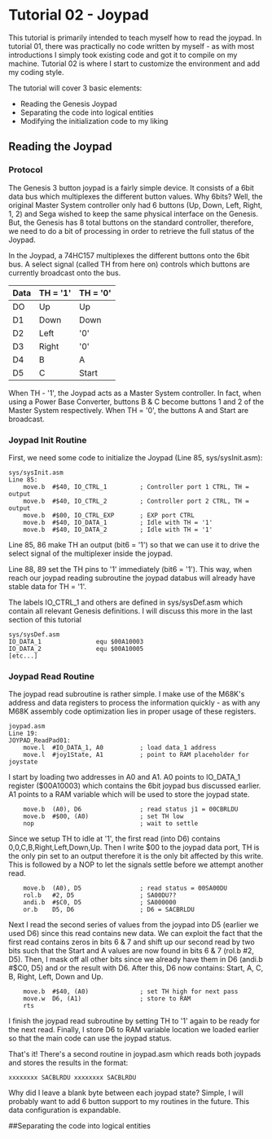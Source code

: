 # Tutorial 02 - Joypad

This tutorial is primarily intended to teach myself how to read the joypad. In tutorial 01, there was practically no code written by myself - as with most introductions I simply took existing code and got it to compile on my machine. Tutorial 02 is where I start to customize the environment and add my coding style.

The tutorial will cover 3 basic elements:

- Reading the Genesis Joypad
- Separating the code into logical entities
- Modifying the initialization code to my liking

## Reading the Joypad
### Protocol
The Genesis 3 button joypad is a fairly simple device. It consists of a 6bit data bus which multiplexes the different button values. Why 6bits? Well, the original Master System controller only had 6 buttons (Up, Down, Left, Right, 1, 2) and Sega wished to keep the same physical interface on the Genesis. But, the Genesis has 8 total buttons on the standard controller, therefore, we need to do a bit of processing in order to retrieve the full status of the Joypad.

In the Joypad, a 74HC157 multiplexes the different buttons onto the 6bit bus. A select signal (called TH from here on) controls which buttons are currently broadcast onto the bus.

Data | TH = '1' | TH = '0'
------------ | ------------- | -------------
DO | Up | Up 
D1 | Down | Down
D2 | Left | '0'
D3 | Right | '0'
D4 | B | A
D5 | C | Start

When TH - '1', the Joypad acts as a Master System controller. In fact, when using a Power Base Converter, buttons B & C become buttons 1 and 2 of the Master System respectively. When TH = '0', the buttons A and Start are broadcast.

### Joypad Init Routine
First, we need some code to initialize the Joypad (Line 85, sys/sysInit.asm):

```
sys/sysInit.asm
Line 85:
	move.b 	#$40, IO_CTRL_1	  		; Controller port 1 CTRL, TH = output
	move.b 	#$40, IO_CTRL_2	 		; Controller port 2 CTRL, TH = output
	move.b 	#$00, IO_CTRL_EXP 		; EXP port CTRL
	move.b	#$40, IO_DATA_1			; Idle with TH = '1'
	move.b	#$40, IO_DATA_2			; Idle with TH = '1'
```
Line 85, 86 make TH an output (bit6 = '1') so that we can use it to drive the select signal of the multiplexer inside the joypad.

Line 88, 89 set the TH pins to '1' immediately (bit6 = '1'). This way, when reach our joypad reading subroutine the joypad databus will already have stable data for TH = '1'.

The labels IO_CTRL_1 and others are defined in sys/sysDef.asm which contain all relevant Genesis definitions. I will discuss this more in the last section of this tutorial
```
sys/sysDef.asm
IO_DATA_1				equ $00A10003
IO_DATA_2				equ $00A10005
[etc...]
```

### Joypad Read Routine
The joypad read subroutine is rather simple. I make use of the M68K's address and data registers to process the information quickly - as with any M68K assembly code optimization lies in proper usage of these registers.
```
joypad.asm
Line 19:
JOYPAD_ReadPad01:
	move.l	#IO_DATA_1, A0			; load data_1 address
	move.l	#joy1State, A1			; point to RAM placeholder for joystate
```
I start by loading two addresses in A0 and A1. A0 points to IO_DATA_1 register ($00A10003) which contains the 6bit joypad bus discussed earlier. A1 points to a RAM variable which will be used to store the joypad state.
```
	move.b	(A0), D6				; read status j1 = 00CBRLDU
	move.b 	#$00, (A0)				; set TH low
	nop								; wait to settle
```
Since we setup TH to idle at '1', the first read (into D6) contains 0,0,C,B,Right,Left,Down,Up. Then I write $00 to the joypad data port, TH is the only pin set to an output therefore it is the only bit affected by this write. This is followed by a NOP to let the signals settle before we attempt another read.
```
	move.b  (A0), D5				; read status = 00SA00DU
	rol.b	#2, D5					; SA00DU??
	andi.b	#$C0, D5				; SA000000
	or.b	D5, D6					; D6 = SACBRLDU
```
Next I read the second series of values from the joypad into D5 (earlier we used D6) since this read contains new data. We can exploit the fact that the first read contains zeros in bits 6 & 7 and shift up our second read by two bits such that the Start and A values are now found in bits 6 & 7 (rol.b #2, D5). Then, I mask off all other bits since we already have them in D6 (andi.b #$C0, D5) and or the result with D6. After this, D6 now contains: Start, A, C, B, Right, Left, Down and Up.
```
	move.b	#$40, (A0)				; set TH high for next pass
	move.w	D6, (A1)				; store to RAM
	rts
```
I finish the joypad read subroutine by setting TH to '1' again to be ready for the next read. Finally, I store D6 to RAM variable location we loaded earlier so that the main code can use the joypad status.

That's it! There's a second routine in joypad.asm which reads both joypads and stores the results in the format:
```
xxxxxxxx SACBLRDU xxxxxxxx SACBLRDU
```
Why did I leave a blank byte between each joypad state? Simple, I will probably want to add 6 button support to my routines in the future. This data configuration is expandable.

##Separating the code into logical entities
